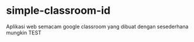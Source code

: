 # simple-classroom-id
Aplikasi web semacam google classroom yang dibuat dengan sesederhana mungkin TEST
